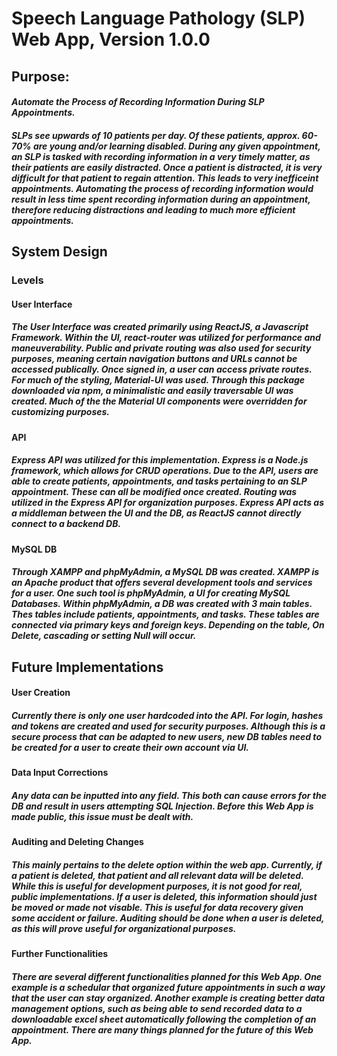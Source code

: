 # Speech Language Pathology (SLP) Web App, Version 1.0.0
## Purpose:
#### *Automate the Process of Recording Information During SLP Appointments.* 
##### SLPs see upwards of 10 patients per day. Of these patients, approx. 60-70% are young and/or learning disabled. During any given appointment, an SLP is tasked with recording information in a very timely matter, as their patients are easily distracted. Once a patient is distracted, it is very difficult for that patient to regain attention. This leads to very inefficeint appointments. Automating the process of recording information would result in less time spent recording information during an appointment, therefore reducing distractions and leading to much more efficient appointments.
## System Design 
### Levels
#### User Interface
##### The User Interface was created primarily using ReactJS, a Javascript Framework. Within the UI, react-router was utilized for performance and maneuverability. Public and private routing was also used for security purposes, meaning certain navigation buttons and URLs cannot be accessed publically. Once signed in, a user can access private routes. For much of the styling, Material-UI was used. Through this package downloaded via npm, a minimalistic and easily traversable UI was created. Much of the the Material UI components were overridden for customizing purposes. 
#### API
##### Express API was utilized for this implementation. Express is a Node.js framework, which allows for CRUD operations. Due to the API, users are able to create patients, appointments, and tasks pertaining to an SLP appointment. These can all be modified once created. Routing was utilized in the Express API for organization purposes. Express API acts as a middleman between the UI and the DB, as ReactJS cannot directly connect to a backend DB.
#### MySQL DB
##### Through XAMPP and phpMyAdmin, a MySQL DB was created. XAMPP is an Apache product that offers several development tools and services for a user. One such tool is phpMyAdmin, a UI for creating MySQL Databases. Within phpMyAdmin, a DB was created with 3 main tables. Thes tables include patients, appointments, and tasks. These tables are connected via primary keys and foreign keys. Depending on the table, On Delete, cascading or setting Null will occur.
## Future Implementations
#### User Creation
##### Currently there is only one user hardcoded into the API. For login, hashes and tokens are created and used for security purposes. Although this is a secure process that can be adapted to new users, new DB tables need to be created for a user to create their own account via UI.
#### Data Input Corrections
##### Any data can be inputted into any field. This both can cause errors for the DB and result in users attempting SQL Injection. Before this Web App is made public, this issue must be dealt with.
#### Auditing and Deleting Changes
##### This mainly pertains to the delete option within the web app. Currently, if a patient is deleted, that patient and all relevant data will be deleted. While this is useful for development purposes, it is not good for real, public implementations. If a user is deleted, this information should just be moved or made not visable. This is useful for data recovery given some accident or failure. Auditing should be done when a user is deleted, as this will prove useful for organizational purposes.
#### Further Functionalities
##### There are several different functionalities planned for this Web App. One example is a schedular that organized future appointments in such a way that the user can stay organized. Another example is creating better data management options, such as being able to send recorded data to a downloadable excel sheet automatically following the completion of an appointment. There are many things planned for the future of this Web App.
